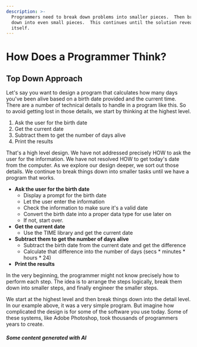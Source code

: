 ```yaml
---
description: >-
  Programmers need to break down problems into smaller pieces.  Then break those
  down into even small pieces.  This continues until the solution reveals
  itself.
---
```


# How Does a Programmer Think?

## Top Down Approach

Let's say you want to design a program that calculates how many days you've been alive based on a birth date provided and the current time.  There are a number of technical details to handle in a program like this.  So to avoid getting lost in those details, we start by thinking at the highest level. &#x20;

1. Ask the user for the birth date
2. Get the current date
3. Subtract them to get the number of days alive
4. Print the results

That's a high level design.  We have not addressed precisely HOW to ask the user for the information.  We have not resolved HOW to get today's date from the computer.  As we explore our design deeper, we sort out those details.  We continue to break things down into smaller tasks until we have a program that works.

* **Ask the user for the birth date**
  * Display a prompt for the birth date
  * Let the user enter the information
  * Check the information to make sure it's a valid date
  * Convert the birth date into a proper data type for use later on
  * If not, start over. &#x20;
* **Get the current date**
  * Use the TIME library and get the current date
* **Subtract them to get the number of days alive**
  * Subtract the birth date from the current date and get the difference
  * Calculate that difference into the number of days (secs \* minutes \* hours \* 24)
* **Print the results**

In the very beginning, the programmer might not know precisely how to perform each step.  The idea is to arrange the steps logically, break them down into smaller steps, and finally engineer the smaller steps.

We start at the highest level and then break things down into the detail level.   In our example above, it was a very simple program.  But imagine how complicated the design is for some of the software you use today.  Some of these systems, like Adobe Photoshop, took thousands of programmers years to create.

##### Some content generated with AI